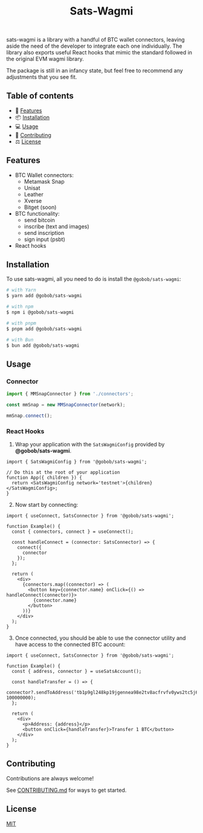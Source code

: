 <p align="center">
      <h1 align="center">Sats-Wagmi</h1>
</p>
</br>

sats-wagmi is a library with a handful of BTC wallet connectors, leaving aside the need of the developer to integrate each one individually. The library also exports useful React hooks that mimic the standard followed in the original EVM wagmi library.

The package is still in an infancy state, but feel free to recommend any adjustments that you see fit.

## Table of contents

- 🚀 [Features](#features)
- 📦 [Installation](#installation)
- 💻 [Usage](#usage)
- 📝 [Contributing](#contributing)
- ⚖️ [License](#license)

## Features

- BTC Wallet connectors:
  - Metamask Snap
  - Unisat
  - Leather
  - Xverse
  - Bitget (soon)
- BTC functionality:
  - send bitcoin
  - inscribe (text and images)
  - send inscription
  - sign input (psbt)
- React hooks

## Installation

To use sats-wagmi, all you need to do is install the
`@gobob/sats-wagmi`:

```sh
# with Yarn
$ yarn add @gobob/sats-wagmi

# with npm
$ npm i @gobob/sats-wagmi

# with pnpm
$ pnpm add @gobob/sats-wagmi

# with Bun
$ bun add @gobob/sats-wagmi
```

## Usage

### Connector

```ts
import { MMSnapConnector } from './connectors';

const mmSnap = new MMSnapConnector(network);

mmSnap.connect();
```

### React Hooks

1. Wrap your application with the `SatsWagmiConfig` provided by **@gobob/sats-wagmi**.

```tsx
import { SatsWagmiConfig } from '@gobob/sats-wagmi';

// Do this at the root of your application
function App({ children }) {
  return <SatsWagmiConfig network='testnet'>{children}</SatsWagmiConfig>;
}
```

2. Now start by connecting:

```tsx
import { useConnect, SatsConnector } from '@gobob/sats-wagmi';

function Example() {
  const { connectors, connect } = useConnect();

  const handleConnect = (connector: SatsConnector) => {
    connect({
      connector
    });
  };

  return (
    <div>
      {connectors.map((connector) => (
        <button key={connector.name} onClick={() => handleConnect(connector)}>
          {connector.name}
        </button>
      ))}
    </div>
  );
}
```

3. Once connected, you should be able to use the connector utility and have access to the connected BTC account:

```tsx
import { useConnect, SatsConnector } from '@gobob/sats-wagmi';

function Example() {
  const { address, connector } = useSatsAccount();

  const handleTransfer = () => {
    connector?.sendToAddress('tb1p9gl248kp19jgennea98e2tv8acfrvfv0yws2tc5j6u72e84caapsh2hexs', 100000000);
  };

  return (
    <div>
      <p>Address: {address}</p>
      <button onClick={handleTransfer}>Transfer 1 BTC</button>
    </div>
  );
}
```

## Contributing

Contributions are always welcome!

See [CONTRIBUTING.md](https://github.com/bob-collective/sats-wagmi/blob/main/CONTRIBUTING.MD) for ways to get started.

## License

[MIT](https://choosealicense.com/licenses/mit/)

